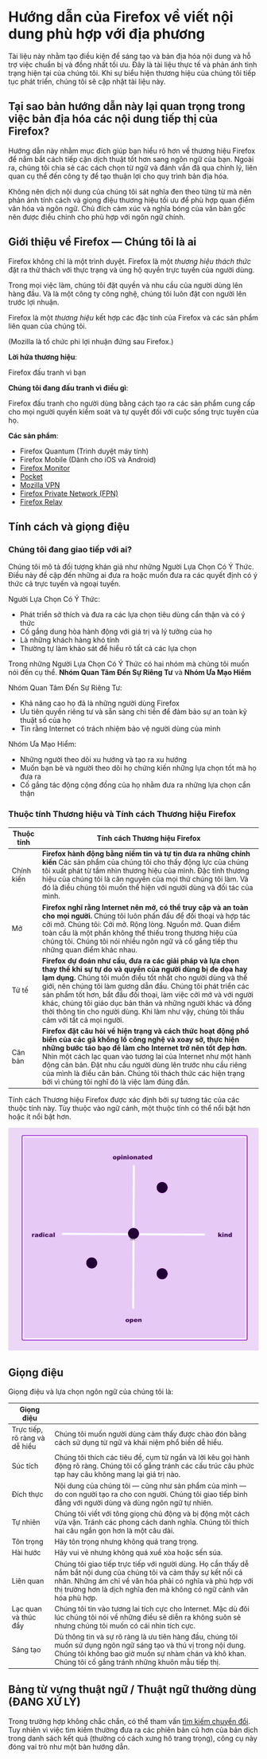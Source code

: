 # Hướng dẫn của Firefox về viết nội dung phù hợp với địa phương

Tài liệu này nhằm tạo điều kiện để sáng tạo và bản địa hóa nội dung và hỗ trợ việc chuẩn bị và đồng nhất tối ưu. Đây là tài liệu thực tế và phản ánh tình trạng hiện tại của chúng tôi. Khi sự biểu hiện thương hiệu của chúng tôi tiếp tục phát triển, chúng tôi sẽ cập nhật tài liệu này.

## Tại sao bản hướng dẫn này lại quan trọng trong việc bản địa hóa các nội dung tiếp thị của Firefox?

Hướng dẫn này nhằm mục đích giúp bạn hiểu rõ hơn về thương hiệu Firefox để nắm bắt cách tiếp cận dịch thuật tốt hơn sang ngôn ngữ của bạn. Ngoài ra, chúng tôi chia sẻ các cách chọn từ ngữ và đánh vần đã qua chỉnh lý, liên quan cụ thể đến công ty để tạo thuận lợi cho quy trình bản địa hóa.

Không nên dịch nội dung của chúng tôi sát nghĩa đen theo từng từ mà nên phản ánh tính cách và giọng điệu thương hiệu tối ưu để phù hợp quan điểm văn hóa và ngôn ngữ. Chủ đích cảm xúc và nghĩa bóng của văn bản gốc nên được điều chỉnh cho phù hợp với ngôn ngữ chính.

## Giới thiệu về Firefox — Chúng tôi là ai

Firefox không chỉ là một trình duyệt. Firefox là một *thương hiệu thách thức* đặt ra thử thách với thực trạng và ủng hộ quyền trực tuyến của người dùng.

Trong mọi việc làm, chúng tôi đặt quyền và nhu cầu của người dùng lên hàng đầu. Và là một công ty công nghệ, chúng tôi luôn đặt con người lên trước lợi nhuận.

Firefox là một *thương hiệu* kết hợp các đặc tính của Firefox và các sản phẩm liên quan của chúng tôi.

(Mozilla là tổ chức phi lợi nhuận đứng sau Firefox.)

**Lời hứa thương hiệu**:

Firefox đấu tranh vì bạn

**Chúng tôi đang đấu tranh vì điều gì**:

Firefox đấu tranh cho người dùng bằng cách tạo ra các sản phẩm cung cấp cho mọi người quyền kiểm soát và tự quyết đối với cuộc sống trực tuyến của họ.

**Các sản phẩm**:

* Firefox Quantum (Trình duyệt máy tính)
* Firefox Mobile (Dành cho iOS và Android)
* [Firefox Monitor](https://monitor.firefox.com/)
* [Pocket](https://play.google.com/store/apps/)
* [Mozilla VPN](https://vpn.mozilla.org/)
* [Firefox Private Network (FPN)](https://fpn.firefox.com/)
* [Firefox Relay](https://relay.firefox.com/)

## Tính cách và giọng điệu

### Chúng tôi đang giao tiếp với ai?

Chúng tôi mô tả đối tượng khán giả như những Người Lựa Chọn Có Ý Thức. Điều này đề cập đến những ai đưa ra hoặc muốn đưa ra các quyết định có ý thức cả trực tuyến và ngoại tuyến.

Người Lựa Chọn Có Ý Thức:

* Phát triển sở thích và đưa ra các lựa chọn tiêu dùng cẩn thận và có ý thức
* Cố gắng dung hòa hành động với giá trị và lý tưởng của họ
* Là những khách hàng khó tính
* Thường tự làm khảo sát để hiểu rõ tất cả các lựa chọn

Trong những Người Lựa Chọn Có Ý Thức có hai nhóm mà chúng tôi muốn nói đến cụ thể. **Nhóm Quan Tâm Đến Sự Riêng Tư** và **Nhóm Ưa Mạo Hiểm**

Nhóm Quan Tâm Đến Sự Riêng Tư:

* Khả năng cao họ đã là những người dùng Firefox
* Ưu tiên quyền riêng tư và sẵn sàng chi tiền để đảm bảo sự an toàn kỹ thuật số của họ
* Tin rằng Internet có trách nhiệm bảo vệ người dùng của mình

Nhóm Ưa Mạo Hiểm:

* Những người theo dõi xu hướng và tạo ra xu hướng
* Muốn bạn bè và người theo dõi họ chứng kiến những lựa chọn tốt mà họ đưa ra
* Cố gắng tác động cộng đồng của họ nhằm đưa ra những lựa chọn cẩn thận

### Thuộc tính Thương hiệu và Tính cách Thương hiệu Firefox

| **Thuộc tính** |                                                                                                                                                                                                                        **Tính cách Thương hiệu Firefox**                                                                                                                                                                                                                        |
|----------------|---------------------------------------------------------------------------------------------------------------------------------------------------------------------------------------------------------------------------------------------------------------------------------------------------------------------------------------------------------------------------------------------------------------------------------------------------------------------------------|
| Chính kiến     | **Firefox hành động bằng niềm tin và tự tin đưa ra những chính kiến** Các sản phẩm của chúng tôi cho thấy động lực của chúng tôi xuất phát từ tầm nhìn thương hiệu của mình. Đặc tính thương hiệu của chúng tôi là căn nguyên của mọi thứ chúng tôi làm. Và đó là điều chúng tôi muốn thể hiện với người dùng và đối tác của mình.                                                                                                                                              |
| Mở             | **Firefox nghĩ rằng Internet nên mở, có thể truy cập và an toàn cho mọi người.** Chúng tôi luôn phấn đấu để đối thoại và hợp tác cởi mở. Chúng tôi: Cởi mở. Rộng lòng. Nguồn mở. Quan điểm toàn cầu là một phần không thể thiếu trong thương hiệu của chúng tôi. Chúng tôi nói nhiều ngôn ngữ và cố gắng tiếp thu những quan điểm khác nhau.                                                                                                                                    |
| Tử tế          | **Firefox dự đoán như cầu, đưa ra các giải pháp và lựa chọn thay thế khi sự tự do và quyền của người dùng bị đe dọa hay lạm dụng.** Chúng tôi muốn điều tốt nhất cho người dùng và thế giới, nên chúng tôi làm gương dẫn đầu. Chúng tôi phát triển các sản phẩm tốt hơn, bắt đầu đối thoại, làm việc cởi mở và với người khác, chúng tôi giáo dục bản thân và những người khác và đồng thời thông tin cho người dùng. Khi làm như vậy, chúng tôi thấu cảm với tất cả mọi người. |
| Căn bản        | **Firefox đặt câu hỏi về hiện trạng và cách thức hoạt động phổ biến của các gã khổng lồ công nghệ và xoay sở, thực hiện những bước táo bạo để làm cho Internet trở nên tốt đẹp hơn.** Nhìn một cách lạc quan vào tương lai của Internet như một hành động căn bản. Đặt nhu cầu người dùng lên trước nhu cầu riêng của mình là điều căn bản. Chúng tôi thách thức các hiện trạng bởi vì chúng tôi nghĩ đó là việc làm đúng đắn.                                                  |

Tính cách Thương hiệu Firefox được xác định bởi sự tương tác của các thuộc tính này. Tùy thuộc vào ngữ cảnh, một thuộc tính có thể nổi bật hơn hoặc ít nổi bật hơn.

![Ma trận Tính cách Firefox](../images/firefox_marketing/firefox_personality_en.png)

## Giọng điệu

Giọng điệu và lựa chọn ngôn ngữ của chúng tôi là:

|          Giọng điệu           |                                                                                                                                                                                                                                                         |
|-------------------------------|---------------------------------------------------------------------------------------------------------------------------------------------------------------------------------------------------------------------------------------------------------|
| Trực tiếp, rõ ràng và dễ hiểu | Chúng tôi muốn người dùng cảm thấy được chào đón bằng cách sử dụng từ ngữ và khái niệm phổ biến dễ hiểu.                                                                                                                                                |
| Súc tích                      | Chúng tôi thích các tiêu đề, cụm từ ngắn và lời kêu gọi hành động rõ ràng.  Chúng tôi cố gắng tránh các cấu trúc câu phức tạp hay câu không mang lại giá trị nào.                                                                                       |
| Đích thực                     | Nội dung của chúng tôi — cũng như sản phẩm của mình — do con người tạo ra cho con người. Chúng tôi giao tiếp bình đẳng với người dùng và dùng ngôn ngữ tự nhiên.                                                                                        |
| Tự nhiên                      | Chúng tôi viết với tông giọng chủ động và bị động một cách vừa vặn. Tránh các phong cách danh nghĩa. Chúng tôi thích hai câu ngắn gọn hơn là một câu dài.                                                                                               |
| Tôn trọng                     | Hãy tôn trọng nhưng không quá trang trọng.                                                                                                                                                                                                              |
| Hài hước                      | Hãy vui vẻ nhưng không quá xuề xòa hoặc sến súa.                                                                                                                                                                                                        |
| Liên quan                     | Chúng tôi giao tiếp trực tiếp với người dùng. Họ cần thấy dễ nắm bắt nội dung của chúng tôi và cảm thấy sự kết nối cá nhân. Những ám chỉ về văn hóa phải có nghĩa và phù hợp với thị trường hơn là dịch nghĩa đen mà không có ngữ cảnh văn hóa phù hợp. |
| Lạc quan và thúc đẩy          | Chúng tôi tin vào tương lai tích cực cho Internet. Mặc dù đôi lúc chúng tôi nói về những điều sẽ diễn ra không suôn sẻ nhưng chúng tôi muốn có cái nhìn tích cực.                                                                                       |
| Sáng tạo                      | Dù thông tin và sự rõ ràng là ưu tiên hàng đầu, chúng tôi muốn sử dụng ngôn ngữ sáng tạo và thú vị trong nội dung. Chúng tôi không bao giờ muốn sự nhàm chán và khô khan. Chúng tôi cố gắng tránh những khuôn mẫu tiếp thị.                             |

## Bảng từ vựng thuật ngữ / Thuật ngữ thường dùng (ĐANG XỬ LÝ)

Trong trường hợp không chắc chắn, có thể tham vấn [tìm kiếm chuyển đổi](https://transvision.mozfr.org/). Tuy nhiên vì việc tìm kiếm thường đưa ra các phiên bản cũ hơn của bản dịch trong danh sách kết quả (thường có cách xưng hô trang trọng), công cụ này đóng vai trò như một bản hướng dẫn.
